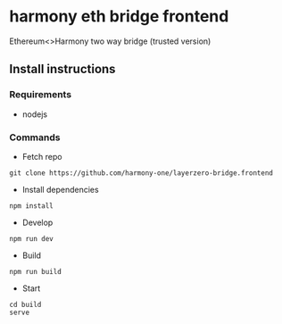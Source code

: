 # harmony eth bridge frontend
Ethereum<>Harmony two way bridge (trusted version)



## Install instructions

### Requirements 

* nodejs 

### Commands

* Fetch repo 

```
git clone https://github.com/harmony-one/layerzero-bridge.frontend
```

* Install dependencies

```
npm install
```

* Develop

```
npm run dev
```

* Build

```
npm run build
```

* Start

```
cd build 
serve
```
